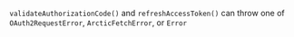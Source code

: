 `validateAuthorizationCode()` and `refreshAccessToken()` can throw one of `OAuth2RequestError`, `ArcticFetchError`, or `Error`
